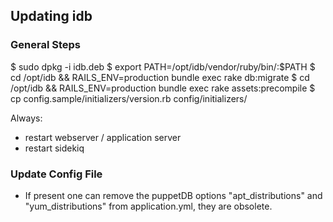 ## Updating idb

### General Steps

$ sudo dpkg -i idb.deb
$ export PATH=/opt/idb/vendor/ruby/bin/:$PATH
$ cd /opt/idb && RAILS_ENV=production bundle exec rake db:migrate
$ cd /opt/idb && RAILS_ENV=production bundle exec rake assets:precompile
$ cp config.sample/initializers/version.rb config/initializers/

Always:

* restart webserver / application server
* restart sidekiq

### Update Config File

* If present one can remove the puppetDB options "apt_distributions" and "yum_distributions" from application.yml, they are obsolete.
